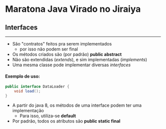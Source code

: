# Maratona Java Virado no Jiraiya


## Interfaces
___
- São "contratos" feitos pra serem implementados
  -  por isso não podem ser final
- Os métodos criados são (por padrão) **public abstract**
- Não são extendidas (*extends*), e sim implementadas (*implements*)
- Uma mesma classe pode implementar diversas *interfaces*
#### Exemplo de uso:
```java
public interface DataLoader {
    void load();
}
```
- A partir do java 8, os métodos de uma interface podem ter uma implementação
    - Para isso, utiliza-se **default** 
- Por padrão, todos os atributos são **public static final**